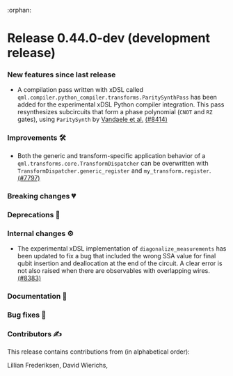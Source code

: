 :orphan:

# Release 0.44.0-dev (development release)

<h3>New features since last release</h3>

* A compilation pass written with xDSL called `qml.compiler.python_compiler.transforms.ParitySynthPass`
  has been added for the experimental xDSL Python compiler integration. This pass resynthesizes
  subcircuits that form a phase polynomial (``CNOT`` and ``RZ`` gates), using ``ParitySynth`` by
  [Vandaele et al.](https://arxiv.org/abs/2104.00934)
  [(#8414)](https://github.com/PennyLaneAI/pennylane/pull/8414)

<h3>Improvements 🛠</h3>

* Both the generic and transform-specific application behavior of a `qml.transforms.core.TransformDispatcher`
  can be overwritten with `TransformDispatcher.generic_register` and `my_transform.register`.
  [(#7797)](https://github.com/PennyLaneAI/pennylane/pull/7797)

<h3>Breaking changes 💔</h3>

<h3>Deprecations 👋</h3>

<h3>Internal changes ⚙️</h3>

* The experimental xDSL implementation of `diagonalize_measurements` has been updated to fix a bug
  that included the wrong SSA value for final qubit insertion and deallocation at the end of the circuit. A clear error is not also raised when there are observables with overlapping wires.
  [(#8383)](https://github.com/PennyLaneAI/pennylane/pull/8383)

<h3>Documentation 📝</h3>

<h3>Bug fixes 🐛</h3>

<h3>Contributors ✍️</h3>

This release contains contributions from (in alphabetical order):

Lillian Frederiksen,
David Wierichs,
